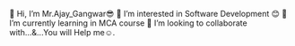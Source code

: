 👋 Hi, I’m Mr.Ajay_Gangwar😎
👀 I’m interested in Software Development 😊
🌱 I’m currently learning in MCA course 
💞️ I’m looking to collaborate with...&...You will Help me☺️.


<!---
MrAjayGangwar2001/MrAjayGangwar2001 is a ✨ special ✨ repository because its `README.md` (this file) appears on your GitHub profile.
You can click the Preview link to take a look at your changes.
--->
